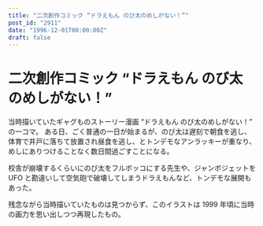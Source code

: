 ```yaml
---
title: "二次創作コミック “ドラえもん のび太のめしがない！”"
post_id: "2911"
date: "1996-12-01T00:00:00Z"
draft: false
---
```


# 二次創作コミック “ドラえもん のび太のめしがない！”

当時描いていたギャグものストーリー漫画 “ドラえもん のび太のめしがない！” の一コマ。
ある日、ごく普通の一日が始まるが、のび太は遅刻で朝食を逃し、体育で井戸に落ちて放置され昼食を逃し、とトンデモなアンラッキーが重なり、めしにありつけることなく数日間過ごすことになる。

校舎が崩壊するくらいにのび太をフルボッコにする先生や、ジャンボジェットを UFO と勘違いして空気砲で破壊してしまうドラえもんなど、トンデモな展開もあった。

残念ながら当時描いていたものは見つからず、このイラストは 1999 年頃に当時の画力を思い出しつつ再現したもの。
